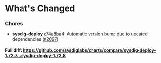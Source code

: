 # What's Changed

### Chores
- **sysdig-deploy** [c74a8ba4](https://github.com/sysdiglabs/charts/commit/c74a8ba4c6c88b997c444e0bb16b7bfde9942291): Automatic version bump due to updated dependencies ([#2097](https://github.com/sysdiglabs/charts/issues/2097))
#### Full diff: https://github.com/sysdiglabs/charts/compare/sysdig-deploy-1.72.7...sysdig-deploy-1.72.8
